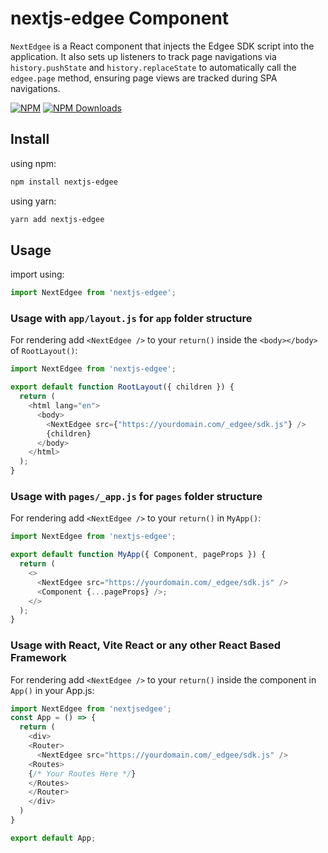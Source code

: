 # nextjs-edgee Component

`NextEdgee` is a React component that injects the Edgee SDK script into the application.
It also sets up listeners to track page navigations via `history.pushState` and `history.replaceState`
to automatically call the `edgee.page` method, ensuring page views are tracked during SPA navigations.

[![NPM](https://img.shields.io/badge/NPM-%23CB3837.svg?style=for-the-badge&logo=npm&logoColor=white)](https://www.npmjs.com/package/nextjs-edgee)
[![NPM Downloads](https://img.shields.io/npm/dm/nextjs-toploader?&style=flat-square)](https://www.npmjs.com/package/nextjs-edgee)

## Install

using npm:

```bash
npm install nextjs-edgee
```

using yarn:

```bash
yarn add nextjs-edgee
```

## Usage

import using:

```js
import NextEdgee from 'nextjs-edgee';
```

### Usage with `app/layout.js` for `app` folder structure

For rendering add `<NextEdgee />` to your `return()` inside the `<body></body>` of `RootLayout()`:

```js
import NextEdgee from 'nextjs-edgee';

export default function RootLayout({ children }) {
  return (
    <html lang="en">
      <body>
        <NextEdgee src={"https://yourdomain.com/_edgee/sdk.js"} />
        {children}
      </body>
    </html>
  );
}
```

### Usage with `pages/_app.js` for `pages` folder structure

For rendering add `<NextEdgee />` to your `return()` in `MyApp()`:

```js
import NextEdgee from 'nextjs-edgee';

export default function MyApp({ Component, pageProps }) {
  return (
    <>
      <NextEdgee src="https://yourdomain.com/_edgee/sdk.js" />
      <Component {...pageProps} />;
    </>
  );
}
```

### Usage with React, Vite React or any other React Based Framework

For rendering add `<NextEdgee />` to your `return()` inside the <Router><Router/> component in `App()` in your App.js:

```js
import NextEdgee from 'nextjsedgee';
const App = () => {
  return (
    <div>
    <Router>
      <NextEdgee src="https://yourdomain.com/_edgee/sdk.js" />
    <Routes>
    {/* Your Routes Here */}
    </Routes>
    </Router>
    </div>
  )
}

export default App;
```